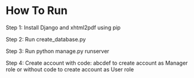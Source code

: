 <h1>How To Run</h1>
<p>Step 1: Install Django and xhtml2pdf using pip</p>
<p>Step 2: Run create_database.py</p>
<p>Step 3: Run python manage.py runserver</p>
<p>Step 4: Create account with code: abcdef to create account as Manager role or without code to create account as User role</p>
